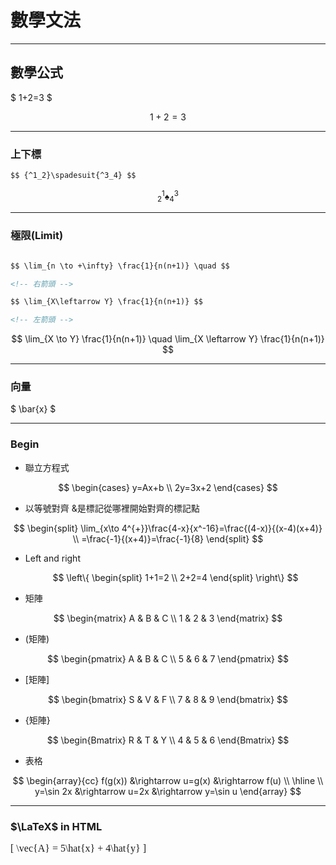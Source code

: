 # 數學文法

---

## 數學公式

$ 1+2=3 $
<!-- 小公式 -->

$$ 1+2=3 $$
<!-- 獨立公式 -->

---

### 上下標

```markdown
$$ {^1_2}\spadesuit{^3_4} $$ 
```

$$ {^1_2}\spadesuit{^3_4} $$

---

### 極限(Limit)

```markdown

$$ \lim_{n \to +\infty} \frac{1}{n(n+1)} \quad $$

<!-- 右箭頭 -->

$$ \lim_{X\leftarrow Y} \frac{1}{n(n+1)} $$ 

<!-- 左箭頭 -->

```

$$
\lim_{X \to Y} \frac{1}{n(n+1)} \quad
\lim_{X \leftarrow Y} \frac{1}{n(n+1)}
$$

---

### 向量

$ \bar{x} $

---

### Begin

* 聯立方程式

$$
\begin{cases}
    y=Ax+b \\
    2y=3x+2
\end{cases}
$$

* 以等號對齊
&是標記從哪裡開始對齊的標記點

$$
\begin{split}
  \lim_{x\to 4^{+}}\frac{4-x}{x^-16}=\frac{(4-x)}{(x-4)(x+4)} \\
  =\frac{-1}{(x+4)}=\frac{-1}{8}
\end{split}
$$

* Left and right

  $$
  \left\{
    \begin{split}
        1+1=2 \\
        2+2=4
    \end{split}
    \right\}
   $$

* 矩陣

$$
\begin{matrix}
    A & B & C \\
    1 & 2 & 3
\end{matrix}
$$

* (矩陣)

$$
\begin{pmatrix}
    A & B & C \\
    5 & 6 & 7
\end{pmatrix}
$$

* [矩陣]

$$
\begin{bmatrix}
    S & V & F \\
    7 & 8 & 9
\end{bmatrix}
$$

* {矩陣}

$$
\begin{Bmatrix}
    R & T & Y \\
    4 & 5 & 6
\end{Bmatrix}
$$

* 表格

$$
\begin{array}{cc}
    f(g(x)) &\rightarrow u=g(x) &\rightarrow f(u) \\
    \hline \\
    y=\sin 2x &\rightarrow u=2x &\rightarrow y=\sin u
\end{array}
$$

---

### $\LaTeX$ in HTML

<html>
<head>  
 <script async="" src="https://cdnjs.cloudflare.com/ajax/libs/mathjax/2.7.4/MathJax.js?config=TeX-MML-AM_CHTML" type="text/javascript">
 </script>
</head>
<body>
<font size="3" face="times" color="">

\[ \vec{A}  = 5\hat{x} + 4\hat{y}   \]

</font>
</body>
</html>
